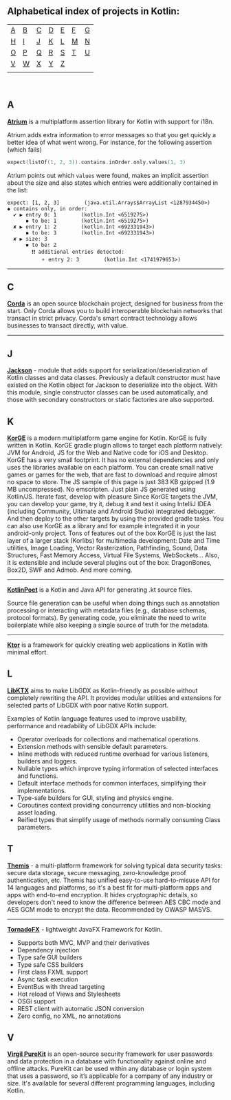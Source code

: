 ## Alphabetical index of projects in Kotlin:

|       |       |       |       |       |       |       |
|---    |---    |---    |---    |---    |---    |    ---|
|[A](#a)|[B](#b)|[C](#c)|[D](#d)|[E](#e)|[F](#f)|[G](#g)|
|[H](#h)|[I](#i)|[J](#j)|[K](#k)|[L](#l)|[M](#m)|[N](#n)|
|[O](#o)|[P](#p)|[Q](#q)|[R](#r)|[S](#s)|[T](#t)|[U](#u)|
|[V](#v)|[W](#w)|[X](#x)|[Y](#y)|[Z](#z)|       |       |
|       |       |       |       |       |       |       |

<br>

## A

[**Atrium**](https://atriumlib.org/) is a multiplatform assertion library for Kotlin with support for i18n.

Atrium adds extra information to error messages so that you get quickly a better idea of what went wrong. 
For instance, for the following assertion (which fails) 
```kotlin
expect(listOf(1, 2, 3)).contains.inOrder.only.values(1, 3)
```
Atrium points out which `values` were found, makes an implicit assertion about the size and also states which entries were additionally contained in the list:

```text
expect: [1, 2, 3]        (java.util.Arrays$ArrayList <1287934450>)
◆ contains only, in order: 
  ✔ ▶ entry 0: 1        (kotlin.Int <6519275>)
      ◾ to be: 1        (kotlin.Int <6519275>)
  ✘ ▶ entry 1: 2        (kotlin.Int <692331943>)
      ◾ to be: 3        (kotlin.Int <692331943>)
  ✘ ▶ size: 3
      ◾ to be: 2
        ❗❗ additional entries detected: 
           ⚬ entry 2: 3        (kotlin.Int <1741979653>)
```    
---

## C

[**Corda**](https://github.com/corda/corda) is an open source blockchain project, designed for business from the start. Only Corda allows you to build interoperable blockchain networks that transact in strict privacy. Corda's smart contract technology allows businesses to transact directly, with value.

---

## J

[**Jackson**](https://github.com/FasterXML/jackson-module-kotlin) - module that adds support for serialization/deserialization of Kotlin classes and data classes. Previously a default constructor must have existed on the Kotlin object for Jackson to deserialize into the object. With this module, single constructor classes can be used automatically, and those with secondary constructors or static factories are also supported.

## K
[**KorGE**](https://github.com/korlibs/korge) is a modern multiplatform game engine for Kotlin. KorGE is fully written in Kotlin. KorGE gradle plugin allows to target each platform natively: JVM for Android, JS for the Web and Native code for iOS and Desktop. KorGE has a very small footprint. It has no external dependencies and only uses the libraries available on each platform. You can create small native games or games for the web, that are fast to download and require almost no space to store. The JS sample of this page is just 383 KB gzipped (1.9 MB uncompressed). No emscripten. Just plain JS generated using Kotlin/JS. Iterate fast, develop with pleasure
Since KorGE targets the JVM, you can develop your game, try it, debug it and test it using IntelliJ IDEA (including Community, Ultimate and Android Studio) integrated debugger. And then deploy to the other targets by using the provided gradle tasks. You can also use KorGE as a library and for example integrated it in your android-only project. Tons of features out of the box
KorGE is just the last layer of a larger stack (Korlibs) for multimedia development: Date and Time utilities, Image Loading, Vector Rasterization, Pathfinding, Sound, Data Structures, Fast Memory Access, Virtual File Systems, WebSockets... Also, it is extensible and include several plugins out of the box: DragonBones, Box2D, SWF and Admob. And more coming.

---

[**KotlinPoet**](https://github.com/square/kotlinpoet) is a Kotlin and Java API for generating .kt source files.

Source file generation can be useful when doing things such as annotation processing or interacting with metadata files (e.g., database schemas, protocol formats). By generating code, you eliminate the need to write boilerplate while also keeping a single source of truth for the metadata.

---

[**Ktor**](https://github.com/ktorio/ktor) is a framework for quickly creating web applications in Kotlin with minimal effort.

## L

[**LibKTX**](https://github.com/libktx/ktx) aims to make LibGDX as Kotlin-friendly as possible without completely rewriting the API. It provides modular utilities and extensions for selected parts of LibGDX with poor native Kotlin support.  

Examples of Kotlin language features used to improve usability, performance and readability of LibGDX APIs include:  

* Operator overloads for collections and mathematical operations.
* Extension methods with sensible default parameters.
* Inline methods with reduced runtime overhead for various listeners, builders and loggers.
* Nullable types which improve typing information of selected interfaces and functions.
* Default interface methods for common interfaces, simplifying their implementations.
* Type-safe builders for GUI, styling and physics engine.
* Coroutines context providing concurrency utilities and non-blocking asset loading.
* Reified types that simplify usage of methods normally consuming Class parameters.

## T

[**Themis**](https://github.com/cossacklabs/themis) - a multi-platform framework for solving typical data security tasks: secure data storage, secure messaging, zero-knowledge proof authentication, etc. Themis has unified easy-to-use hard-to-misuse API for 14 languages and platforms, so it's a best fit for multi-platform apps and apps with end-to-end encryption. It hides cryptographic details, so developers don't need to know the difference between AES CBC mode and AES GCM mode to encrypt the data. Recommended by OWASP MASVS.

---

[**TornadoFX**](https://github.com/edvin/tornadofx) - lightweight JavaFX Framework for Kotlin.
* Supports both MVC, MVP and their derivatives
* Dependency injection
* Type safe GUI builders
* Type safe CSS builders
* First class FXML support
* Async task execution
* EventBus with thread targeting
* Hot reload of Views and Stylesheets
* OSGi support
* REST client with automatic JSON conversion
* Zero config, no XML, no annotations

## V

[**Virgil PureKit**](https://github.com/VirgilSecurity/virgil-purekit-java) is an open-source security framework for user passwords and data protection in a database with functionality against online and offline attacks. PureKit can be used within any database or login system that uses a password, so it’s applicable for a company of any industry or size. It's available for several different programming languages, including Kotlin.
